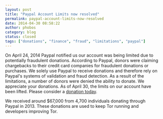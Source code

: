 ```yaml
---
layout: post
title: "Paypal Account Limits now resolved"
permalink: paypal-account-limits-now-resolved
date: 2014-04-30 08:58:22
author: phobos
category: blog
status: closed
tags: ["donations", "finance", "fraud", "limitations", "paypal"]
---
```


On April 24, 2014 Paypal notified us our account was being limited due to potentially fraudulent donations. According to Paypal, donors were claiming chargebacks to their credit card companies for fraudulent donations or purchases. We solely use Paypal to receive donations and therefore rely on Paypal's systems of validation and fraud detection. As a result of the limitations, a number of donors were denied the ability to donate. We appreciate your donations. As of April 30, the limits on our account have been lifted. Please consider a [donation today](https://www.torproject.org/donate/donate.html.en).

We received around \$67,000 from 4,700 individuals donating through Paypal in 2013. These donations are used to keep Tor running and developers improving Tor.
